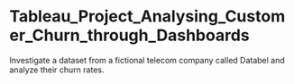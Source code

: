# Tableau_Project_Analysing_Customer_Churn_through_Dashboards
Investigate a dataset from a fictional telecom company called Databel and analyze their churn rates. 
